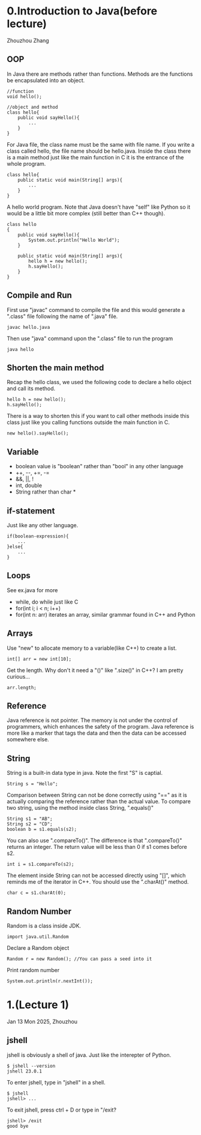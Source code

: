 # 0.Introduction to Java(before lecture)

Zhouzhou Zhang

## OOP

In Java there are methods rather than functions. Methods are the functions be encapsulated into an object. 

    //function
    void hello();

    //object and method
    class hello{
        public void sayHello(){
            ...
        }
    }

For Java file, the class name must be the same with file name. If you write a class called hello, the file name should be hello.java. Inside the class there is a main method just like the main function in C it is the entrance of the whole program. 

    class hello{
        public static void main(String[] args){
            ...
        }
    }

A hello world program. Note that Java doesn't have "self" like Python so it would be a little bit more complex (still better than C++ though).

    class hello
    {
        public void sayHello(){
            System.out.println("Hello World");
        }

        public static void main(String[] args){
            hello h = new hello();
            h.sayHello();
        }
    }

## Compile and Run

First use "javac" command to compile the file and this would generate a ".class" file following the name of ".java" file.

    javac hello.java

Then use "java" command upon the ".class" file to run the program

    java hello

## Shorten the main method

Recap the hello class, we used the following code to declare a hello object and call its method.

    hello h = new hello();
    h.sayHello();

There is a way to shorten this if you want to call other methods inside this class just like you calling functions outside the main function in C.

    new hello().sayHello();

## Variable

-   boolean value is "boolean" rather than "bool" in any other language
-   ++, --, +=, -=
-   &&, ||, !
-   int, double
-   String rather than char *

## if-statement

Just like any other language.

    if(boolean-expression){
        ...
    }else{
        ...
    }

## Loops

See ex.java for more
-   while, do while just like C
-   for(int i; i < n; i++)
-   for(int n: arr) iterates an array, similar grammar found in C++ and Python

## Arrays

Use "new" to allocate memory to a variable(like C++) to create a list.

    int[] arr = new int[10];

Get the length. Why don't it need a "()" like ".size()" in C++? I am pretty curious...

    arr.length;

## Reference

Java reference is not pointer. The memory is not under the control of programmers, which enhances the safety of the program. Java reference is more like a marker that tags the data and then the data can be accessed somewhere else.

## String

String is a built-in data type in java. Note the first "S" is captial.

    String s = "Hello";

Comparison between String can not be done correctly using "==" as it is actually comparing the reference rather than the actual value. To compare two string, using the method inside class String, ".equals()"

    String s1 = "AB";
    String s2 = "CD";
    boolean b = s1.equals(s2);

You can also use ".compareTo()". The difference is that ".compareTo()" returns an integer. The return value will be less than 0 if s1 comes before s2.

    int i = s1.compareTo(s2);

The element inside String can not be accessed directly using "[]", which reminds me of the iterator in C++. You should use the ".charAt()" method.

    char c = s1.charAt(0);

## Random Number

Random is a class inside JDK.

    import java.util.Random

Declare a Random object

    Random r = new Random(); //You can pass a seed into it

Print random number

    System.out.println(r.nextInt());

# 1.(Lecture 1)

Jan 13 Mon 2025, Zhouzhou

## jshell

jshell is obviously a shell of java. Just like the interepter of Python.

    $ jshell --version
    jshell 23.0.1

To enter jshell, type in "jshell" in a shell.

    $ jshell
    jshell> ...

To exit jshell, press ctrl + D or type in "/exit?

    jshell> /exit
    good bye

